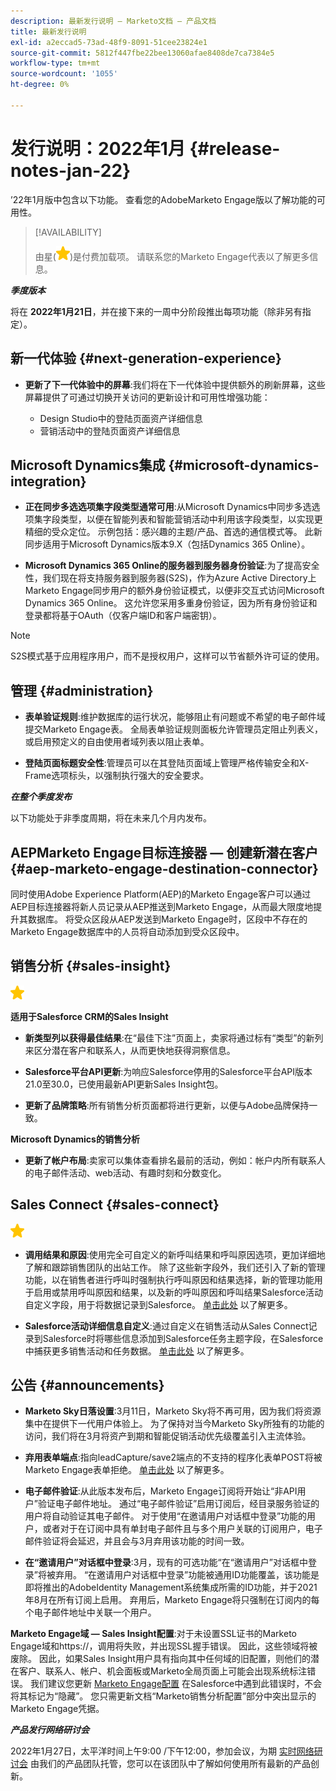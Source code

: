 ```yaml
---
description: 最新发行说明 — Marketo文档 — 产品文档
title: 最新发行说明
exl-id: a2eccad5-73ad-48f9-8091-51cee23824e1
source-git-commit: 5812f447fbe22bee13060afae8408de7ca7384e5
workflow-type: tm+mt
source-wordcount: '1055'
ht-degree: 0%

---
```


# 发行说明：2022年1月 {#release-notes-jan-22}

’22年1月版中包含以下功能。 查看您的AdobeMarketo Engage版以了解功能的可用性。

>[!AVAILABILITY]
>
>由星(![星星](assets/yellow-star.png))是付费加载项。 请联系您的Marketo Engage代表以了解更多信息。

**_季度版本_**

将在 **2022年1月21日**，并在接下来的一周中分阶段推出每项功能（除非另有指定）。

## 新一代体验 {#next-generation-experience}

* **更新了下一代体验中的屏幕**:我们将在下一代体验中提供额外的刷新屏幕，这些屏幕提供了可通过切换开关访问的更新设计和可用性增强功能：

   * Design Studio中的登陆页面资产详细信息
   * 营销活动中的登陆页面资产详细信息

## Microsoft Dynamics集成 {#microsoft-dynamics-integration}

* **正在同步多选选项集字段类型通常可用**:从Microsoft Dynamics中同步多选选项集字段类型，以便在智能列表和智能营销活动中利用该字段类型，以实现更精细的受众定位。 示例包括：感兴趣的主题/产品、首选的通信模式等。 此新同步适用于Microsoft Dynamics版本9.X（包括Dynamics 365 Online）。

* **Microsoft Dynamics 365 Online的服务器到服务器身份验证**:为了提高安全性，我们现在将支持服务器到服务器(S2S)，作为Azure Active Directory上Marketo Engage同步用户的额外身份验证模式，以便非交互式访问Microsoft Dynamics 365 Online。 这允许您采用多重身份验证，因为所有身份验证和登录都将基于OAuth（仅客户端ID和客户端密钥）。

>[!NOTE]
>
>S2S模式基于应用程序用户，而不是授权用户，这样可以节省额外许可证的使用。

## 管理 {#administration}

* **表单验证规则**:维护数据库的运行状况，能够阻止有问题或不希望的电子邮件域提交Marketo Engage表。 全局表单验证规则面板允许管理员定阻止列表义，或启用预定义的自由使用者域列表以阻止表单。

* **登陆页面标题安全性**:管理员可以在其登陆页面域上管理严格传输安全和X-Frame选项标头，以强制执行强大的安全要求。

**_在整个季度发布_**

以下功能处于非季度周期，将在未来几个月内发布。

## AEPMarketo Engage目标连接器 — 创建新潜在客户 {#aep-marketo-engage-destination-connector}

同时使用Adobe Experience Platform(AEP)的Marketo Engage客户可以通过AEP目标连接器将新人员记录从AEP推送到Marketo Engage，从而最大限度地提升其数据库。 将受众区段从AEP发送到Marketo Engage时，区段中不存在的Marketo Engage数据库中的人员将自动添加到受众区段中。

## 销售分析 {#sales-insight}

![（星号）](assets/yellow-star.png)

**适用于Salesforce CRM的Sales Insight**

* **新类型列以获得最佳结果**:在“最佳下注”页面上，卖家将通过标有“类型”的新列来区分潜在客户和联系人，从而更快地获得洞察信息。

* **Salesforce平台API更新**:为响应Salesforce停用的Salesforce平台API版本21.0至30.0，已使用最新API更新Sales Insight包。

* **更新了品牌策略**:所有销售分析页面都将进行更新，以便与Adobe品牌保持一致。

**Microsoft Dynamics的销售分析**

* **更新了帐户布局**:卖家可以集体查看排名最前的活动，例如：帐户内所有联系人的电子邮件活动、web活动、有趣时刻和分数变化。

## Sales Connect {#sales-connect}

![（星号）](assets/yellow-star.png)

* **调用结果和原因**:使用完全可自定义的新呼叫结果和呼叫原因选项，更加详细地了解和跟踪销售团队的出站工作。 除了这些新字段外，我们还引入了新的管理功能，以在销售者进行呼叫时强制执行呼叫原因和结果选择，新的管理功能用于启用或禁用呼叫原因和结果，以及新的呼叫原因和呼叫结果Salesforce活动自定义字段，用于将数据记录到Salesforce。 [单击此处](https://nation.marketo.com/t5/product-blogs/sales-connect-enhancements-to-call-outcomes-q1-22-release/ba-p/319812) 以了解更多。

* **Salesforce活动详细信息自定义**:通过自定义在销售活动从Sales Connect记录到Salesforce时将哪些信息添加到Salesforce任务主题字段，在Salesforce中捕获更多销售活动和任务数据。 [单击此处](https://nation.marketo.com/t5/product-blogs/sales-connect-enahncements-to-activity-logging-to-salesforce-q1/ba-p/319819) 以了解更多。

## 公告 {#announcements}

* **Marketo Sky日落设置**:3月11日，Marketo Sky将不再可用，因为我们将资源集中在提供下一代用户体验上。 为了保持对当今Marketo Sky所独有的功能的访问，我们将在3月将资产到期和智能促销活动优先级覆盖引入主流体验。

* **弃用表单端点**:指向leadCapture/save2端点的不支持的程序化表单POST将被Marketo Engage表单拒绝。 [单击此处](https://nation.marketo.com/t5/product-documents/updated-october-2021-upcoming-changes-to-the-marketo-engage-form/ta-p/306631) 以了解更多。

* **电子邮件验证**:从此版本发布后，Marketo Engage订阅将开始让“非API用户”验证电子邮件地址。 通过“电子邮件验证”启用订阅后，经目录服务验证的用户将自动验证其电子邮件。 对于使用“在邀请用户对话框中登录”功能的用户，或者对于在订阅中具有单封电子邮件且与多个用户关联的订阅用户，电子邮件验证将会延迟，并且会与3月弃用该功能的时间一致。

* **在“邀请用户”对话框中登录**:3月，现有的可选功能“在“邀请用户”对话框中登录”将被弃用。 “在邀请用户对话框中登录”功能被通用ID功能覆盖，该功能是即将推出的AdobeIdentity Management系统集成所需的ID功能，并于2021年8月在所有订阅上启用。 弃用后，Marketo Engage将只强制在订阅内的每个电子邮件地址中关联一个用户。

**Marketo Engage域 — Sales Insight配置**:对于未设置SSL证书的Marketo Engage域和https://，调用将失败，并出现SSL握手错误。 因此，这些领域将被废除。 因此，如果Sales Insight用户具有指向其中任何域的旧配置，则他们的潜在客户、联系人、帐户、机会面板或Marketo全局页面上可能会出现系统标注错误。 我们建议您更新 [Marketo Engage配置](/help/marketo/product-docs/marketo-sales-insight/msi-for-salesforce/configuration/configure-marketo-sales-insight-in-salesforce-enterprise-unlimited.md) 在Salesforce中遇到此错误时，不会将其标记为“隐藏”。 您只需更新文档“Marketo销售分析配置”部分中突出显示的Marketo Engage凭据。

**_产品发行网络研讨会_**

2022年1月27日，太平洋时间上午9:00 /下午12:00，参加会议，为期 [实时网络研讨会](https://engage.marketo.com/2022_January_Release_Webinar_RegistrationPage.html) 由我们的产品团队托管，您可以在该团队中了解如何使用所有最新的产品创新。
